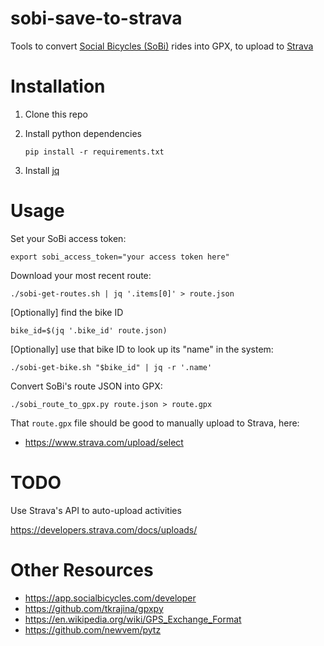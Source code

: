 # sobi-save-to-strava

Tools to convert [Social Bicycles (SoBi)](http://socialbicycles.com/) rides into GPX, to upload to [Strava](https://www.strava.com/)

# Installation

1. Clone this repo

2. Install python dependencies

    ```
    pip install -r requirements.txt
    ```

3. Install [jq](https://stedolan.github.io/jq/)


# Usage

Set your SoBi access token:

```
export sobi_access_token="your access token here"
```

Download your most recent route:

```
./sobi-get-routes.sh | jq '.items[0]' > route.json
```

[Optionally] find the bike ID

```
bike_id=$(jq '.bike_id' route.json)
```

[Optionally] use that bike ID to look up its "name" in the system:

```
./sobi-get-bike.sh "$bike_id" | jq -r '.name'
```

Convert SoBi's route JSON into GPX:

```
./sobi_route_to_gpx.py route.json > route.gpx
```

That `route.gpx` file should be good to manually upload to Strava, here:

- https://www.strava.com/upload/select


# TODO

Use Strava's API to auto-upload activities

https://developers.strava.com/docs/uploads/

# Other Resources

- https://app.socialbicycles.com/developer
- https://github.com/tkrajina/gpxpy
- https://en.wikipedia.org/wiki/GPS_Exchange_Format
- https://github.com/newvem/pytz
